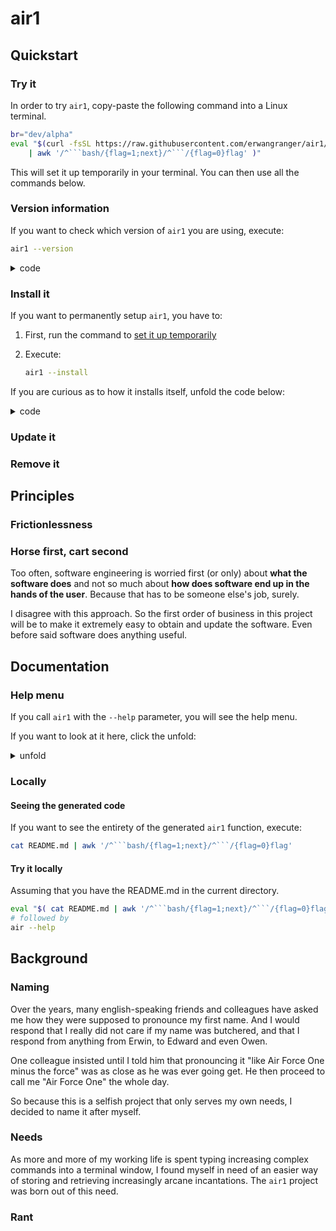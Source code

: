# air1

<!--
```bash
#!/bin/bash

function air1() {

if [ $# -eq 0 ] ; then
    printf "Thanks for using air1\nTry the following for the help menu:\n      air1 --help \n"
fi

## if you ever need to make your own copy and call it something else
## just do a straight search-and-replace
local air1="air1"

air1_header(){
    printf "
+-----------------------+
|        air1           |
+-----------------------+
"
}

```
-->

## Quickstart

### Try it

In order to try `air1`, copy-paste the following command into a Linux terminal.

```sh
br="dev/alpha"
eval "$(curl -fsSL https://raw.githubusercontent.com/erwangranger/air1/${br}/README.md \
    | awk '/^```bash/{flag=1;next}/^```/{flag=0}flag' )"
```

This will set it up temporarily in your terminal. You can then use all the commands below.

### Version information

If you want to check which version of `air1` you are using, execute:

```sh
air1 --version
```

<details><summary>code</summary>

```bash

function air1_version(){
    air1_header
    printf "You are running air1 version Alpha\n"
}


```

</details>

### Install it

If you want to permanently setup `air1`, you have to:

1. First, run the command to [set it up temporarily](#try-it)
2. Execute:

    ```sh
    air1 --install
    ```

If you are curious as to how it installs itself, unfold the code below:

<details><summary>code</summary>

```bash
function air1_install(){
    local github_url_base=https://raw.githubusercontent.com/erwangranger/air1
    local github_branch=dev/alpha
    local github_file=README.md
    local github_full_url=${github_url_base}/${github_branch}/${github_file}
    air1_version
    printf "Generation of file ~/.air1.sh "
    curl -fsSL ${github_full_url} \
            | awk '/^```bash/{flag=1;next}/^```/{flag=0}flag' \
            > ~/.air1.sh

    retVal=$?
    if [ $retVal -ne 0 ]; then
        printf "has failed!\n"
    else
        printf "successful!\n"
    fi


    local bashrc_loc="${HOME}/.bashrc"
    local air1_loc="${HOME}/.air1.sh"
    printf "Updating your ${bashrc_loc} file "

    ## if the line already exists, we remove it.
    local bashrc_remove_air1="sed -i.bak '/\.air1\.sh/d' ${bashrc_loc}"
    bash -c " ${bashrc_remove_air1} "

    ## if the file exists, we add a reference to in .bashrc
    echo "[[ -e \"${air1_loc}\" ]] && source \"${air1_loc}\" || { echo \"ERROR: ${air1_loc} does not exist\" 1>&2 ; exit 1; }" >>  ${bashrc_loc}

    retVal=$?
    if [ $retVal -ne 0 ]; then
        printf "has failed!\n"
    else
        printf "has worked!\n"
    fi
}
```

</details>


### Update it

### Remove it

## Principles

### Frictionlessness

### Horse first, cart second

Too often, software engineering is worried first (or only) about **what the software does** and not so much about **how does software end up in the hands of the user**. Because that has to be someone else's job, surely.

I disagree with this approach. So the first order of business in this project will be to make it extremely easy to obtain and update the software. Even before said software does anything useful.

## Documentation

### Help menu

If you call `air1` with the `--help` parameter, you will see the help menu.

If you want to look at it here, click the unfold:

<!--
```bash
function air1_help(){
    air1_version
    printf "
```
-->

<details><summary>unfold</summary>

```bash
-h  /  --help : this help screen
--version     : the version of air1 you are using
```

</details>

<!--
```bash
"
}
```
-->

### Locally

#### Seeing the generated code

If you want to see the entirety of the generated `air1` function, execute:

```sh
cat README.md | awk '/^```bash/{flag=1;next}/^```/{flag=0}flag'
```

#### Try it locally

Assuming that you have the README.md in the current directory.

```sh
eval "$( cat README.md | awk '/^```bash/{flag=1;next}/^```/{flag=0}flag' )"
# followed by
air --help
```

## Background

### Naming

Over the years, many english-speaking friends and colleagues have asked me how they were supposed to pronounce my first name. And I would respond that I really did not care if my name was butchered, and that I respond from anything from Erwin, to Edward and even Owen.

One colleague insisted until I told him that pronouncing it "like Air Force One minus the force" was as close as he was ever going get. He then proceed to call me "Air Force One" the whole day.

So because this is a selfish project that only serves my own needs, I decided to name it after myself.

### Needs

As more and more of my working life is spent typing increasing complex commands into a terminal window, I found myself in need of an easier way of storing and retrieving increasingly arcane incantations. The `air1` project was born out of this need.

### Rant

<!--
```bash

while [[ $# -gt 0 ]]; do
    case ${1} in
        --version)
            shift
            air1_version
            shift
            ;;
        -h|--help)
            shift
            air1_help
            shift
            ;;
        --install|--deploy)
            shift
            air1_install
            shift
            ;;
    esac
done


}
```
-->
